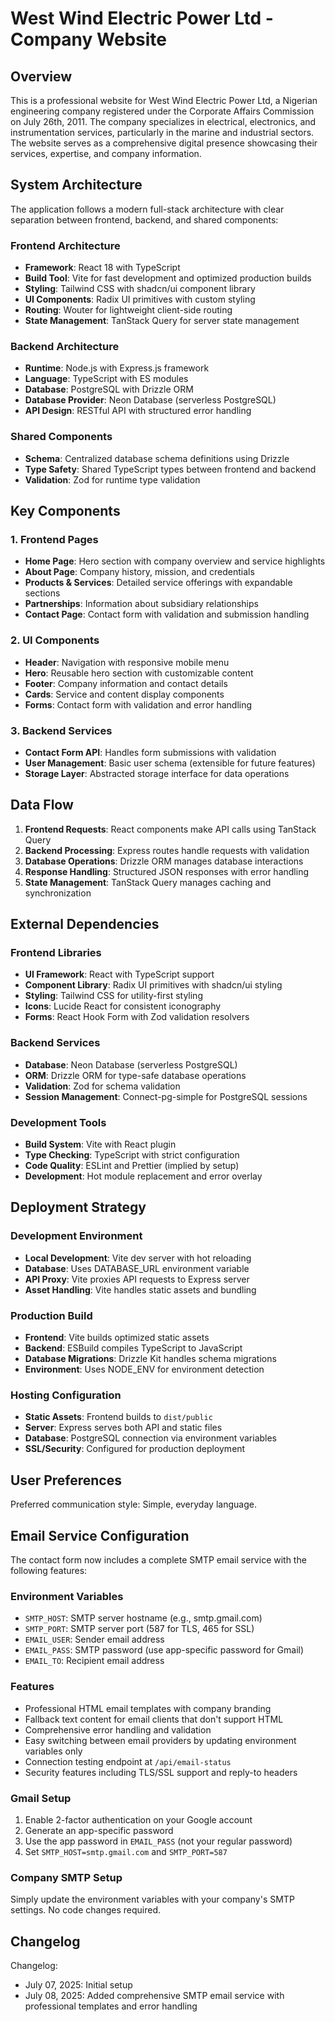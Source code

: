 # West Wind Electric Power Ltd - Company Website

## Overview

This is a professional website for West Wind Electric Power Ltd, a Nigerian engineering company registered under the Corporate Affairs Commission on July 26th, 2011. The company specializes in electrical, electronics, and instrumentation services, particularly in the marine and industrial sectors. The website serves as a comprehensive digital presence showcasing their services, expertise, and company information.

## System Architecture

The application follows a modern full-stack architecture with clear separation between frontend, backend, and shared components:

### Frontend Architecture
- **Framework**: React 18 with TypeScript
- **Build Tool**: Vite for fast development and optimized production builds
- **Styling**: Tailwind CSS with shadcn/ui component library
- **UI Components**: Radix UI primitives with custom styling
- **Routing**: Wouter for lightweight client-side routing
- **State Management**: TanStack Query for server state management

### Backend Architecture
- **Runtime**: Node.js with Express.js framework
- **Language**: TypeScript with ES modules
- **Database**: PostgreSQL with Drizzle ORM
- **Database Provider**: Neon Database (serverless PostgreSQL)
- **API Design**: RESTful API with structured error handling

### Shared Components
- **Schema**: Centralized database schema definitions using Drizzle
- **Type Safety**: Shared TypeScript types between frontend and backend
- **Validation**: Zod for runtime type validation

## Key Components

### 1. Frontend Pages
- **Home Page**: Hero section with company overview and service highlights
- **About Page**: Company history, mission, and credentials
- **Products & Services**: Detailed service offerings with expandable sections
- **Partnerships**: Information about subsidiary relationships
- **Contact Page**: Contact form with validation and submission handling

### 2. UI Components
- **Header**: Navigation with responsive mobile menu
- **Hero**: Reusable hero section with customizable content
- **Footer**: Company information and contact details
- **Cards**: Service and content display components
- **Forms**: Contact form with validation and error handling

### 3. Backend Services
- **Contact Form API**: Handles form submissions with validation
- **User Management**: Basic user schema (extensible for future features)
- **Storage Layer**: Abstracted storage interface for data operations

## Data Flow

1. **Frontend Requests**: React components make API calls using TanStack Query
2. **Backend Processing**: Express routes handle requests with validation
3. **Database Operations**: Drizzle ORM manages database interactions
4. **Response Handling**: Structured JSON responses with error handling
5. **State Management**: TanStack Query manages caching and synchronization

## External Dependencies

### Frontend Libraries
- **UI Framework**: React with TypeScript support
- **Component Library**: Radix UI primitives with shadcn/ui styling
- **Styling**: Tailwind CSS for utility-first styling
- **Icons**: Lucide React for consistent iconography
- **Forms**: React Hook Form with Zod validation resolvers

### Backend Services
- **Database**: Neon Database (serverless PostgreSQL)
- **ORM**: Drizzle ORM for type-safe database operations
- **Validation**: Zod for schema validation
- **Session Management**: Connect-pg-simple for PostgreSQL sessions

### Development Tools
- **Build System**: Vite with React plugin
- **Type Checking**: TypeScript with strict configuration
- **Code Quality**: ESLint and Prettier (implied by setup)
- **Development**: Hot module replacement and error overlay

## Deployment Strategy

### Development Environment
- **Local Development**: Vite dev server with hot reloading
- **Database**: Uses DATABASE_URL environment variable
- **API Proxy**: Vite proxies API requests to Express server
- **Asset Handling**: Vite handles static assets and bundling

### Production Build
- **Frontend**: Vite builds optimized static assets
- **Backend**: ESBuild compiles TypeScript to JavaScript
- **Database Migrations**: Drizzle Kit handles schema migrations
- **Environment**: Uses NODE_ENV for environment detection

### Hosting Configuration
- **Static Assets**: Frontend builds to `dist/public`
- **Server**: Express serves both API and static files
- **Database**: PostgreSQL connection via environment variables
- **SSL/Security**: Configured for production deployment

## User Preferences

Preferred communication style: Simple, everyday language.

## Email Service Configuration

The contact form now includes a complete SMTP email service with the following features:

### Environment Variables
- `SMTP_HOST`: SMTP server hostname (e.g., smtp.gmail.com)
- `SMTP_PORT`: SMTP server port (587 for TLS, 465 for SSL)
- `EMAIL_USER`: Sender email address
- `EMAIL_PASS`: SMTP password (use app-specific password for Gmail)
- `EMAIL_TO`: Recipient email address

### Features
- Professional HTML email templates with company branding
- Fallback text content for email clients that don't support HTML
- Comprehensive error handling and validation
- Easy switching between email providers by updating environment variables only
- Connection testing endpoint at `/api/email-status`
- Security features including TLS/SSL support and reply-to headers

### Gmail Setup
1. Enable 2-factor authentication on your Google account
2. Generate an app-specific password
3. Use the app password in `EMAIL_PASS` (not your regular password)
4. Set `SMTP_HOST=smtp.gmail.com` and `SMTP_PORT=587`

### Company SMTP Setup
Simply update the environment variables with your company's SMTP settings. No code changes required.

## Changelog

Changelog:
- July 07, 2025: Initial setup
- July 08, 2025: Added comprehensive SMTP email service with professional templates and error handling